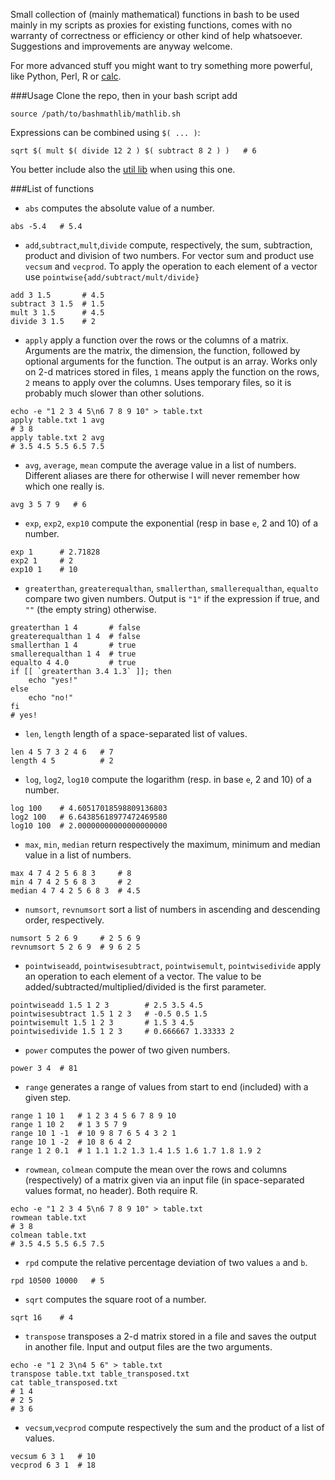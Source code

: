 Small collection of (mainly mathematical) functions in bash to be used mainly
in my scripts as proxies for existing functions, comes with no warranty of
correctness or efficiency or other kind of help whatsoever.
Suggestions and improvements are anyway welcome.

For more advanced stuff you might want to try something more powerful,
like Python, Perl, R or [calc](http://www.isthe.com/chongo/tech/comp/calc/).

###Usage
Clone the repo, then in your bash script add
```
source /path/to/bashmathlib/mathlib.sh
```

Expressions can be combined using `$( ... )`:
```
sqrt $( mult $( divide 12 2 ) $( subtract 8 2 ) )   # 6
```

You better include also the [util lib](https://github.com/albertofranzin/bashutillib)
when using this one.

###List of functions

* `abs` computes the absolute value of a number.
```
abs -5.4   # 5.4
```

* `add`,`subtract`,`mult`,`divide` compute, respectively, the sum, subtraction,
product and division of two numbers. For vector sum and product use `vecsum`
and `vecprod`. To apply the operation to each element of a vector use
`pointwise{add/subtract/mult/divide}`
```
add 3 1.5       # 4.5
subtract 3 1.5  # 1.5
mult 3 1.5      # 4.5
divide 3 1.5    # 2
```

* `apply` apply a function over the rows or the columns of a matrix.
Arguments are the matrix, the dimension, the function, followed by
optional arguments for the function. The output is an array.
Works only on 2-d matrices stored in files, `1` means apply the
function on the rows, `2` means to apply over the columns.
Uses temporary files, so it is probably much slower than other solutions.
```
echo -e "1 2 3 4 5\n6 7 8 9 10" > table.txt
apply table.txt 1 avg
# 3 8
apply table.txt 2 avg
# 3.5 4.5 5.5 6.5 7.5
```

* `avg`, `average`, `mean` compute the average value in a list of numbers.
Different aliases are there for otherwise I will never remember how which
one really is.
```
avg 3 5 7 9   # 6
```

* `exp`, `exp2`, `exp10` compute the exponential (resp in base `e`, 2 and 10)
of a number.
```
exp 1      # 2.71828
exp2 1     # 2
exp10 1    # 10
```

* `greaterthan`, `greaterequalthan`, `smallerthan`, `smallerequalthan`, `equalto`
compare two given numbers. Output is `"1"` if the expression if true, and `""`
(the empty string) otherwise.
```
greaterthan 1 4       # false
greaterequalthan 1 4  # false
smallerthan 1 4       # true
smallerequalthan 1 4  # true
equalto 4 4.0         # true
if [[ `greaterthan 3.4 1.3` ]]; then
    echo "yes!"
else
    echo "no!"
fi
# yes!
```

* `len`, `length` length of a space-separated list of values.
```
len 4 5 7 3 2 4 6   # 7
length 4 5          # 2
```

* `log`, `log2`, `log10` compute the logarithm (resp. in base `e`, 2 and 10)
of a number.
```
log 100    # 4.60517018598809136803
log2 100   # 6.64385618977472469580
log10 100  # 2.00000000000000000000
```

* `max`, `min`, `median` return respectively the maximum, minimum and median
value in a list of numbers.
```
max 4 7 4 2 5 6 8 3     # 8
min 4 7 4 2 5 6 8 3     # 2
median 4 7 4 2 5 6 8 3  # 4.5
```

* `numsort`, `revnumsort` sort a list of numbers in ascending and descending
order, respectively.
```
numsort 5 2 6 9     # 2 5 6 9
revnumsort 5 2 6 9  # 9 6 2 5
```

* `pointwiseadd`, `pointwisesubtract`, `pointwisemult`, `pointwisedivide` apply
an operation to each element of a vector. The value to be
added/subtracted/multiplied/divided is the first parameter.
```
pointwiseadd 1.5 1 2 3        # 2.5 3.5 4.5
pointwisesubtract 1.5 1 2 3   # -0.5 0.5 1.5
pointwisemult 1.5 1 2 3       # 1.5 3 4.5
pointwisedivide 1.5 1 2 3     # 0.666667 1.33333 2
```

* `power` computes the power of two given numbers.
```
power 3 4  # 81
```

* `range` generates a range of values from start to end (included) with a
given step.
```
range 1 10 1   # 1 2 3 4 5 6 7 8 9 10
range 1 10 2   # 1 3 5 7 9
range 10 1 -1  # 10 9 8 7 6 5 4 3 2 1
range 10 1 -2  # 10 8 6 4 2
range 1 2 0.1  # 1 1.1 1.2 1.3 1.4 1.5 1.6 1.7 1.8 1.9 2
```

* `rowmean`, `colmean` compute the mean over the rows and columns
(respectively) of a matrix given via an input file
(in space-separated values format, no header). Both require R.
```
echo -e "1 2 3 4 5\n6 7 8 9 10" > table.txt
rowmean table.txt
# 3 8
colmean table.txt
# 3.5 4.5 5.5 6.5 7.5
```

* `rpd` compute the relative percentage deviation of two values `a` and `b`.
```
rpd 10500 10000   # 5
```

* `sqrt` computes the square root of a number.
```
sqrt 16    # 4
```

* `transpose` transposes a 2-d matrix stored in a file and saves the output
in another file. Input and output files are the two arguments.
```
echo -e "1 2 3\n4 5 6" > table.txt
transpose table.txt table_transposed.txt
cat table_transposed.txt
# 1 4
# 2 5
# 3 6
```

* `vecsum`,`vecprod` compute respectively the sum and the product of
a list of values.
```
vecsum 6 3 1   # 10
vecprod 6 3 1  # 18
```
